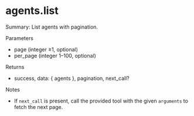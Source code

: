 # agents.list

Summary: List agents with pagination.

Parameters
- page (integer ≥1, optional)
- per_page (integer 1–100, optional)

Returns
- success, data: { agents }, pagination, next_call?

Notes
- If `next_call` is present, call the provided tool with the given `arguments` to fetch the next page.
